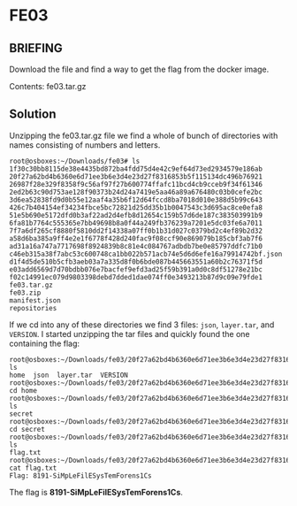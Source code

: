 # FE03
## BRIEFING
Download the file and find a way to get the flag from the docker image.

Contents: fe03.tar.gz

## Solution

Unzipping the fe03.tar.gz file we find a whole of bunch of directories with names consisting of numbers and letters.

```
root@osboxes:~/Downloads/fe03# ls
1f30c30bb8115de38e4435bd872ba4fdd75d4e42c9ef64d73ed2934579e186ab
20f27a62bd4b6360e6d71ee3b6e3d4e23d27f8316853b5f115134dc496b76921
26987f28e329f8358f9c56af97f27b600774ffafc11bcd4cb9cceb9f34f61346
2ed2b63c90d753ae128f90373b24d24a7419e5aa46a89a676480c03b0cefe2bc
3d6ea52838fd9d0b55e12aaf4a35b6f12d64fccd8ba7018d010e388d5b99c643
426c7b404154ef34234fbce5bc72821d25dd35b1b0047543c3d695ac8ce0efa8
51e5b690e5172dfd0b3af22ad2d4efb8d12654c159b57d6de187c383503991b9
6fa81b7764c555365e7bb49698b8a0f44a249fb376239a7201e5dc03fe6a7011
7f7a6df265cf8880f5810dd2f14338a07ff0b1b31d027c0379bd2c4ef89b2d32
a58d6ba385a9ff4e2e1f6778f428d240fac9f08ccf90e869079b185cbf3ab7f6
ad31a16a747a7717698f8924839b8c81e4c084767adbdb7be0e85797ddfc71b0
c46eb315a38f7abc53c600748ca1bb022b571acb74e5d6d6efe16a79914742bf.json
d1f4d5de510b5cfb3aeb03a7a335d8f0b6bde087b445663551a60b2c76371f5d
e03add6569d7d70bdbb076e7bacfef9efd3ad25f59b391a0d0c8df51278e21bc
f02c14991ec079d9803398debd7dded1dae074ff0e3493213b87d9c09e79fde1
fe03.tar.gz
fe03.zip
manifest.json
repositories
```

If we cd into any of these directories we find 3 files: `json`, `layer.tar`, and `VERSION`. I started unzipping the tar files and quickly found the one containing the flag:

```
root@osboxes:~/Downloads/fe03/20f27a62bd4b6360e6d71ee3b6e3d4e23d27f8316853b5f115134dc496b76921# ls
home  json  layer.tar  VERSION
root@osboxes:~/Downloads/fe03/20f27a62bd4b6360e6d71ee3b6e3d4e23d27f8316853b5f115134dc496b76921# cd home
root@osboxes:~/Downloads/fe03/20f27a62bd4b6360e6d71ee3b6e3d4e23d27f8316853b5f115134dc496b76921/home# ls
secret
root@osboxes:~/Downloads/fe03/20f27a62bd4b6360e6d71ee3b6e3d4e23d27f8316853b5f115134dc496b76921/home# cd secret
root@osboxes:~/Downloads/fe03/20f27a62bd4b6360e6d71ee3b6e3d4e23d27f8316853b5f115134dc496b76921/home/secret# ls
flag.txt
root@osboxes:~/Downloads/fe03/20f27a62bd4b6360e6d71ee3b6e3d4e23d27f8316853b5f115134dc496b76921/home/secret# cat flag.txt 
Flag: 8191-SiMpLeFilESysTemForens1Cs
```

The flag is **8191-SiMpLeFilESysTemForens1Cs**.

